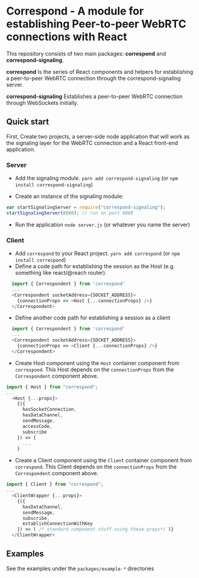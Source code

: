 # Correspond - A module for establishing Peer-to-peer WebRTC connections with React

This repository consists of two main packages: **correspond** and **correspond-signaling**.

**correspond** Is the series of React components and helpers for establishing a peer-to-peer WebRTC connection through the correspond-signaling server.

**correspond-signaling** Establishes a peer-to-peer WebRTC connection through WebSockets initially.

## Quick start

First, Create two projects, a server-side node application that will work as the signaling layer for the WebRTC connection and a React front-end application.

### Server

- Add the signaling module. `yarn add correspond-signaling` (or `npm install correspond-signaling`)

- Create an instance of the signaling module:

```javascript
var startSignalingServer = require("correspond-signaling");
startSignalingServer(8088); // run on port 8088
```

- Run the application `node server.js` (or whatever you name the server)

### Client

- Add `correspond` to your React project. `yarn add correspond` (or `npm install correspond`)
- Define a code path for establishing the session as the Host (e.g. something like react/@reach router).

```javascript
  import { Correspondent } from 'correspond'
  ...
  <Correspondent socketAddress={SOCKET_ADDRESS}>
    {connectionProps => <Host {...connectionProps} />}
  </Correspondent>
```

- Define another code path for establishing a session as a client

```javascript
  import { Correspondent } from 'correspond'
  ...
  <Correspondent socketAddress={SOCKET_ADDRESS}>
    {connectionProps => <Client {...connectionProps} />}
  </Correspondent>
```

- Create Host component using the `Host` container component from `correspond`. This Host depends on the `connectionProps` from the `Correspondent` component above.

```javascript
import { Host } from "correspond";
...
  <Host {...props}>
    {({
      hasSocketConnection,
      hasDataChannel,
      sendMessage,
      accessCode,
      subscribe
    }) => {
      ...
    }
```

- Create a Client component using the `Client` container component from `correspond`. This Client depends on the `connectionProps` from the `Correspondent` component above.

```javascript
import { Client } from "correspond";
...
  <ClientWrapper {...props}>
    {({
      hasDataChannel,
      sendMessage,
      subscribe,
      establishConnectionWithKey
    }) => ( /* standard component stuff using these props*/ )}
  </ClientWrapper>
```

## Examples

See the examples under the `packages/example-*` directories
